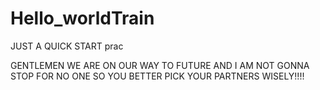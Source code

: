 # Hello_worldTrain
JUST A QUICK START prac

GENTLEMEN WE ARE ON OUR WAY TO FUTURE AND I AM NOT GONNA STOP FOR NO ONE SO YOU BETTER PICK YOUR PARTNERS WISELY!!!!
